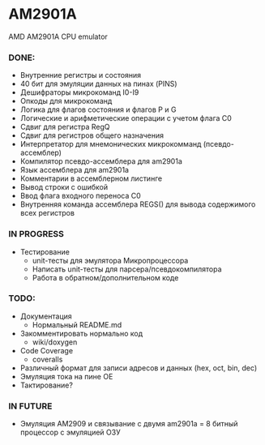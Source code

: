 

# AM2901A
AMD AM2901A CPU emulator

### DONE:
- Внутренние регистры и состояния
- 40 бит для эмуляции данных на пинах (PINS)
- Дешифраторы микрокоманд I0-I9
- Опкоды для микрокоманд
- Логика для флагов состояния и флагов P и G
- Логические и арифметические операции с учетом флага C0
- Сдвиг для регистра RegQ
- Сдвиг для регистров общего назначения
- Интерпретатор для мнемонических микрокомманд (псевдо-ассемблер)
- Компилятор псевдо-ассемблера для am2901a
- Язык ассемблера для am2901a
- Комментарии в ассемблерном листинге
- Вывод строки с ошибкой
- Ввод флага входного переноса C0
- Внутренняя команда ассемблера REGS() для вывода содержимого всех регистров

### IN PROGRESS
- Тестирование
	- unit-тесты для эмулятора Микропроцессора
	- Написать unit-тесты для парсера/псевдокомпилятора
	- Работа в обратном/дополнительном коде

### TODO:
- Документация 
	- Нормальный README.md
- Закомментировать нормально код
	- wiki/doxygen
- Code Coverage
	- coveralls
- Различный формат для записи адресов и данных (hex, oct, bin, dec)
- Эмуляция тока на пине OE
- Тактирование?

### IN FUTURE
- Эмуляция AM2909 и связывание с двумя am2901a = 8 битный процессор с эмуляцией ОЗУ
